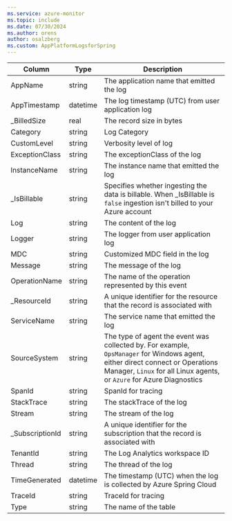 ```yaml
---
ms.service: azure-monitor
ms.topic: include
ms.date: 07/30/2024
ms.author: orens
author: osalzberg
ms.custom: AppPlatformLogsforSpring
---
```



| Column | Type | Description |
|---|---|---|
| AppName | string | The application name that emitted the log |
| AppTimestamp | datetime | The log timestamp (UTC) from user application log |
| _BilledSize | real | The record size in bytes |
| Category | string | Log Category |
| CustomLevel | string | Verbosity level of log |
| ExceptionClass | string | The exceptionClass of the log |
| InstanceName | string | The instance name that emitted the log |
| _IsBillable | string | Specifies whether ingesting the data is billable. When _IsBillable is `false` ingestion isn't billed to your Azure account |
| Log | string | The content of the log |
| Logger | string | The logger from user application log |
| MDC | string | Customized MDC field in the log |
| Message | string | The message of the log |
| OperationName | string | The name of the operation represented by this event |
| _ResourceId | string | A unique identifier for the resource that the record is associated with |
| ServiceName | string | The service name that emitted the log |
| SourceSystem | string | The type of agent the event was collected by. For example, `OpsManager` for Windows agent, either direct connect or Operations Manager, `Linux` for all Linux agents, or `Azure` for Azure Diagnostics |
| SpanId | string | SpanId for tracing |
| StackTrace | string | The stackTrace of the log |
| Stream | string | The stream of the log |
| _SubscriptionId | string | A unique identifier for the subscription that the record is associated with |
| TenantId | string | The Log Analytics workspace ID |
| Thread | string | The thread of the log |
| TimeGenerated | datetime | The timestamp (UTC) when the log is collected by Azure Spring Cloud |
| TraceId | string | TraceId for tracing |
| Type | string | The name of the table |
